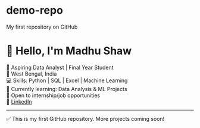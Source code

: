 # demo-repo
My first repository on GitHub
# 👋 Hello, I'm Madhu Shaw

🎯 Aspiring Data Analyst | Final Year Student  
📍 West Bengal, India  
💻 Skills: Python | SQL | Excel | Machine Learning  
🌱 Currently learning: Data Analysis & ML Projects  
💼 Open to internship/job opportunities  
🔗 [LinkedIn](https://www.linkedin.com/in/madhushaw)

---

✅ This is my first GitHub repository. More projects coming soon!
